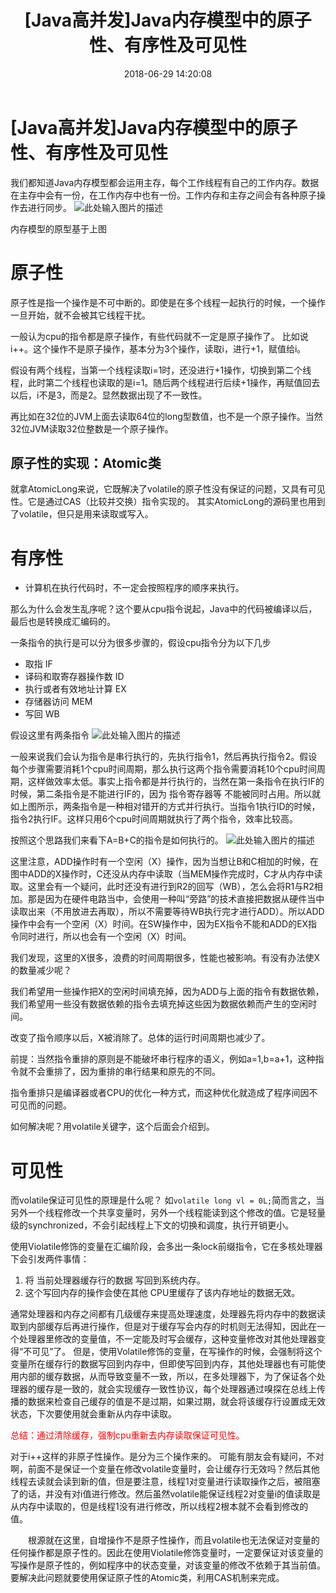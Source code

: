﻿---
title: '[Java高并发]Java内存模型中的原子性、有序性及可见性'
date: 2018-06-29 14:20:08
tags: [Java,高并发]
Category: 技术博客

---

# [Java高并发]Java内存模型中的原子性、有序性及可见性

我们都知道Java内存模型都会运用主存，每个工作线程有自己的工作内存。数据在主存中会有一份，在工作内存中也有一份。工作内存和主存之间会有各种原子操作去进行同步。
![此处输入图片的描述][1]


内存模型的原型基于上图

# 原子性
原子性是指一个操作是不可中断的。即使是在多个线程一起执行的时候，一个操作一旦开始，就不会被其它线程干扰。

一般认为cpu的指令都是原子操作，有些代码就不一定是原子操作了。
比如说i++。这个操作不是原子操作，基本分为3个操作，读取i，进行+1，赋值给i。

假设有两个线程，当第一个线程读取i=1时，还没进行+1操作，切换到第二个线程，此时第二个线程也读取的是i=1。随后两个线程进行后续+1操作，再赋值回去以后，i不是3，而是2。显然数据出现了不一致性。

再比如在32位的JVM上面去读取64位的long型数值，也不是一个原子操作。当然32位JVM读取32位整数是一个原子操作。

## 原子性的实现：Atomic类

就拿AtomicLong来说，它既解决了volatile的原子性没有保证的问题，又具有可见性。它是通过CAS（比较并交换）指令实现的。 其实AtomicLong的源码里也用到了volatile，但只是用来读取或写入。
# 有序性

 - 计算机在执行代码时，不一定会按照程序的顺序来执行。

那么为什么会发生乱序呢？这个要从cpu指令说起，Java中的代码被编译以后，最后也是转换成汇编码的。
 
一条指令的执行是可以分为很多步骤的，假设cpu指令分为以下几步

 - 取指 IF
 - 译码和取寄存器操作数 ID
 - 执行或者有效地址计算 EX
 - 存储器访问 MEM
 - 写回 WB

假设这里有两条指令 ![此处输入图片的描述][2]

一般来说我们会认为指令是串行执行的，先执行指令1，然后再执行指令2。假设每个步骤需要消耗1个cpu时间周期，那么执行这两个指令需要消耗10个cpu时间周期，这样做效率太低。事实上指令都是并行执行的，当然在第一条指令在执行IF的时候，第二条指令是不能进行IF的，因为 指令寄存器等 不能被同时占用。所以就如上图所示，两条指令是一种相对错开的方式并行执行。当指令1执行ID的时候，指令2执行IF。这样只用6个cpu时间周期就执行了两个指令，效率比较高。

按照这个思路我们来看下A=B+C的指令是如何执行的。
![此处输入图片的描述][3]

这里注意，ADD操作时有一个空闲（X）操作，因为当想让B和C相加的时候，在图中ADD的X操作时，C还没从内存中读取（当MEM操作完成时，C才从内存中读取。这里会有一个疑问，此时还没有进行到R2的回写（WB），怎么会将R1与R2相加。那是因为在硬件电路当中，会使用一种叫“旁路”的技术直接把数据从硬件当中读取出来（不用放进去再取），所以不需要等待WB执行完才进行ADD）。所以ADD操作中会有一个空闲（X）时间。在SW操作中，因为EX指令不能和ADD的EX指令同时进行，所以也会有一个空闲（X）时间。

我们发现，这里的X很多，浪费的时间周期很多，性能也被影响。有没有办法使X的数量减少呢？

我们希望用一些操作把X的空闲时间填充掉，因为ADD与上面的指令有数据依赖，我们希望用一些没有数据依赖的指令去填充掉这些因为数据依赖而产生的空闲时间。

改变了指令顺序以后，X被消除了。总体的运行时间周期也减少了。

前提：当然指令重排的原则是不能破坏串行程序的语义，例如a=1,b=a+1，这种指令就不会重排了，因为重排的串行结果和原先的不同。

指令重排只是编译器或者CPU的优化一种方式，而这种优化就造成了程序间因不可见而的问题。

如何解决呢？用volatile关键字，这个后面会介绍到。


# 可见性
而volatile保证可见性的原理是什么呢？
如`volatile long vl = 0L;`简而言之，当另外一个线程修改一个共享变量时，另外一个线程能读到这个修改的值。它是轻量级的synchronized，不会引起线程上下文的切换和调度，执行开销更小。

使用Violatile修饰的变量在汇编阶段，会多出一条lock前缀指令，它在多核处理器下会引发两件事情：

 1. 将 当前处理器缓存行的数据 写回到系统内存。
 2. 这个写回内存的操作会使在其他 CPU里缓存了该内存地址的数据无效。

通常处理器和内存之间都有几级缓存来提高处理速度，处理器先将内存中的数据读取到内部缓存后再进行操作，但是对于缓存写会内存的时机则无法得知，因此在一个处理器里修改的变量值，不一定能及时写会缓存，这种变量修改对其他处理器变得“不可见”了。
但是，使用Volatile修饰的变量，在写操作的时候，会强制将这个变量所在缓存行的数据写回到内存中，但即使写回到内存，其他处理器也有可能使用内部的缓存数据，从而导致变量不一致，所以，在多处理器下，为了保证各个处理器的缓存是一致的，就会实现缓存一致性协议，每个处理器通过嗅探在总线上传播的数据来检查自己缓存的值是不是过期，如果过期，就会将该缓存行设置成无效状态，下次要使用就会重新从内存中读取。

<font color = ff0000>总结：通过清除缓存，强制cpu重新去内存读取保证可见性。</font>

对于i++这样的非原子性操作。是分为三个操作来的。
可能有朋友会有疑问，不对啊，前面不是保证一个变量在修改volatile变量时，会让缓存行无效吗？然后其他线程去读就会读到新的值，但是要注意，线程1对变量进行读取操作之后，被阻塞了的话，并没有对i值进行修改。然后虽然volatile能保证线程2对变量i的值读取是从内存中读取的，但是线程1没有进行修改，所以线程2根本就不会看到修改的值。

　　根源就在这里，自增操作不是原子性操作，而且volatile也无法保证对变量的任何操作都是原子性的。因此在使用Violatile修饰变量时，一定要保证对该变量的写操作是原子性的，例如程序中的状态变量，对该变量的修改不依赖于其当前值。要解决此问题就要使用保证原子性的Atomic类，利用CAS机制来完成。


  [1]: http://static.oschina.net/uploads/space/2016/0108/144136_jZqc_2243330.png
  [2]: http://static.oschina.net/uploads/space/2016/0108/180541_1fSx_2243330.jpg
  [3]: http://static.oschina.net/uploads/space/2016/0108/181137_lXP7_2243330.jpg
